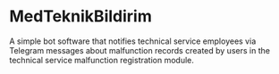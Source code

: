 # MedTeknikBildirim
A simple bot software that notifies technical service employees via Telegram messages about malfunction records created by users in the technical service malfunction registration module.
